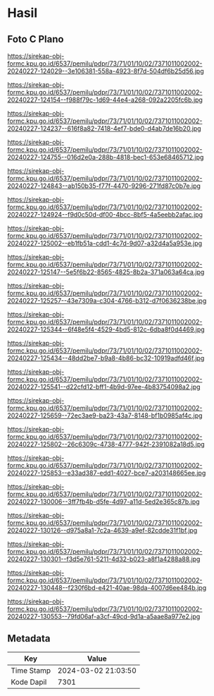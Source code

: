 # Hasil

## Foto C Plano

https://sirekap-obj-formc.kpu.go.id/6537/pemilu/pdpr/73/71/01/10/02/7371011002002-20240227-124029--3e106381-558a-4923-8f7d-504df6b25d56.jpg

https://sirekap-obj-formc.kpu.go.id/6537/pemilu/pdpr/73/71/01/10/02/7371011002002-20240227-124154--f988f79c-1d69-44e4-a268-092a2205fc6b.jpg

https://sirekap-obj-formc.kpu.go.id/6537/pemilu/pdpr/73/71/01/10/02/7371011002002-20240227-124237--616f8a82-7418-4ef7-bde0-d4ab7de16b20.jpg

https://sirekap-obj-formc.kpu.go.id/6537/pemilu/pdpr/73/71/01/10/02/7371011002002-20240227-124755--016d2e0a-288b-4818-bec1-653e68465712.jpg

https://sirekap-obj-formc.kpu.go.id/6537/pemilu/pdpr/73/71/01/10/02/7371011002002-20240227-124843--ab150b35-f77f-4470-9296-271fd87c0b7e.jpg

https://sirekap-obj-formc.kpu.go.id/6537/pemilu/pdpr/73/71/01/10/02/7371011002002-20240227-124924--f9d0c50d-df00-4bcc-8bf5-4a5eebb2afac.jpg

https://sirekap-obj-formc.kpu.go.id/6537/pemilu/pdpr/73/71/01/10/02/7371011002002-20240227-125002--eb1fb51a-cdd1-4c7d-9d07-a32d4a5a953e.jpg

https://sirekap-obj-formc.kpu.go.id/6537/pemilu/pdpr/73/71/01/10/02/7371011002002-20240227-125147--5e5f6b22-8565-4825-8b2a-371a063a64ca.jpg

https://sirekap-obj-formc.kpu.go.id/6537/pemilu/pdpr/73/71/01/10/02/7371011002002-20240227-125257--43e7309a-c304-4766-b312-d7f0636238be.jpg

https://sirekap-obj-formc.kpu.go.id/6537/pemilu/pdpr/73/71/01/10/02/7371011002002-20240227-125344--6f48e5f4-4529-4bd5-812c-6dba8f0d4469.jpg

https://sirekap-obj-formc.kpu.go.id/6537/pemilu/pdpr/73/71/01/10/02/7371011002002-20240227-125434--48dd2be7-b9a8-4b86-bc32-10919adfd46f.jpg

https://sirekap-obj-formc.kpu.go.id/6537/pemilu/pdpr/73/71/01/10/02/7371011002002-20240227-125541--d22cfd12-bff1-4b9d-97ee-4b83754098a2.jpg

https://sirekap-obj-formc.kpu.go.id/6537/pemilu/pdpr/73/71/01/10/02/7371011002002-20240227-125659--72ec3ae9-ba23-43a7-8148-bf1b0985af4c.jpg

https://sirekap-obj-formc.kpu.go.id/6537/pemilu/pdpr/73/71/01/10/02/7371011002002-20240227-125802--26c6309c-4738-4777-942f-2391082a18d5.jpg

https://sirekap-obj-formc.kpu.go.id/6537/pemilu/pdpr/73/71/01/10/02/7371011002002-20240227-125853--e33ad387-edd1-4027-bce7-a203148665ee.jpg

https://sirekap-obj-formc.kpu.go.id/6537/pemilu/pdpr/73/71/01/10/02/7371011002002-20240227-130006--3ff7fb4b-d5fe-4d97-a11d-5ed2e365c87b.jpg

https://sirekap-obj-formc.kpu.go.id/6537/pemilu/pdpr/73/71/01/10/02/7371011002002-20240227-130126--d975a8a1-7c2a-4639-a9ef-82cdde31f1bf.jpg

https://sirekap-obj-formc.kpu.go.id/6537/pemilu/pdpr/73/71/01/10/02/7371011002002-20240227-130301--f3d5e761-5211-4d32-b023-a8f1a4288a88.jpg

https://sirekap-obj-formc.kpu.go.id/6537/pemilu/pdpr/73/71/01/10/02/7371011002002-20240227-130448--f230f6bd-e421-40ae-98da-4007d6ee484b.jpg

https://sirekap-obj-formc.kpu.go.id/6537/pemilu/pdpr/73/71/01/10/02/7371011002002-20240227-130553--79fd06af-a3cf-49cd-9d1a-a5aae8a977e2.jpg


## Metadata

| Key        | Value               |
| ---------- | ------------------- |
| Time Stamp | 2024-03-02 21:03:50 |
| Kode Dapil | 7301                |



